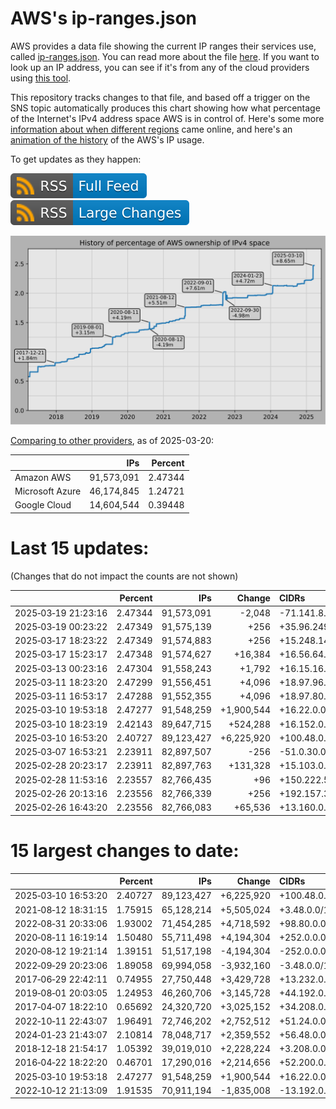 # AWS's ip-ranges.json

AWS provides a data file showing the current IP ranges their
services use, called [ip-ranges.json](https://ip-ranges.amazonaws.com/ip-ranges.json).
You can read more about the file [here](https://docs.aws.amazon.com/general/latest/gr/aws-ip-ranges.html).
If you want to look up an IP address, you can see if it's from any of the cloud providers using [this tool](https://cloud-ips.s3-us-west-2.amazonaws.com/index.html).

This repository tracks changes to that file, and based off a trigger on the SNS 
topic automatically produces this chart showing how what percentage of the 
Internet's IPv4 address space AWS is in control of.  Here's some 
more [information about when different regions](announces.md) came 
online, and here's an [animation of the history](https://youtu.be/v__lzuvKxU0) 
of the AWS's IP usage.

To get updates as they happen:

[![RSS Icon (Full Feed)](images/rss_badge.svg)](https://raw.githubusercontent.com/seligman/aws-ip-ranges/master/rss.xml)
[![RSS Icon (Large Changes)](images/rss_badge_partial.svg)](https://raw.githubusercontent.com/seligman/aws-ip-ranges/master/rss_big_changes.xml)

![History of AWS](history_count.svg)

[Comparing to other providers](https://github.com/seligman/cloud_sizes), as of 2025-03-20:

| | IPs | Percent |
| --- | ---: | ---: |
| Amazon AWS | 91,573,091 | 2.47344 |
| Microsoft Azure | 46,174,845 | 1.24721 |
| Google Cloud | 14,604,544 | 0.39448 |


# Last 15 updates:

(Changes that do not impact the counts are not shown)

| | Percent | IPs | Change | CIDRs |
| :--- | ---: | ---: | ---: | :--- |
| 2025&#8209;03&#8209;19&nbsp;21:23:16 | 2.47344 | 91,573,091 | -2,048 | -71.141.8.0/21 |
| 2025&#8209;03&#8209;19&nbsp;00:23:22 | 2.47349 | 91,575,139 | +256 | +35.96.249.0/24 |
| 2025&#8209;03&#8209;17&nbsp;18:23:22 | 2.47349 | 91,574,883 | +256 | +15.248.143.0/24 |
| 2025&#8209;03&#8209;17&nbsp;15:23:17 | 2.47348 | 91,574,627 | +16,384 | +16.56.64.0/18 |
| 2025&#8209;03&#8209;13&nbsp;00:23:16 | 2.47304 | 91,558,243 | +1,792 | +16.15.16.0/22,&nbsp;+16.12.84.0/23,&nbsp;+16.12.86.0/24 |
| 2025&#8209;03&#8209;11&nbsp;18:23:20 | 2.47299 | 91,556,451 | +4,096 | +18.97.96.0/20 |
| 2025&#8209;03&#8209;11&nbsp;16:53:17 | 2.47288 | 91,552,355 | +4,096 | +18.97.80.0/20 |
| 2025&#8209;03&#8209;10&nbsp;19:53:18 | 2.47277 | 91,548,259 | +1,900,544 | +16.22.0.0/15,&nbsp;+16.48.0.0/15,&nbsp;+16.58.0.0/15,&nbsp;... |
| 2025&#8209;03&#8209;10&nbsp;18:23:19 | 2.42143 | 89,647,715 | +524,288 | +16.152.0.0/15,&nbsp;+16.164.0.0/15,&nbsp;+16.174.0.0/15,&nbsp;... |
| 2025&#8209;03&#8209;10&nbsp;16:53:20 | 2.40727 | 89,123,427 | +6,225,920 | +100.48.0.0/12,&nbsp;+16.144.0.0/13,&nbsp;+16.192.0.0/13,&nbsp;... |
| 2025&#8209;03&#8209;07&nbsp;16:53:21 | 2.23911 | 82,897,507 | -256 | -51.0.30.0/24 |
| 2025&#8209;02&#8209;28&nbsp;20:23:17 | 2.23911 | 82,897,763 | +131,328 | +15.103.0.0/16,&nbsp;+15.128.0.0/16,&nbsp;+35.96.248.0/24 |
| 2025&#8209;02&#8209;28&nbsp;11:53:16 | 2.23557 | 82,766,435 | +96 | +150.222.54.0/26,&nbsp;+150.222.54.64/27 |
| 2025&#8209;02&#8209;26&nbsp;20:13:16 | 2.23556 | 82,766,339 | +256 | +192.157.36.0/24 |
| 2025&#8209;02&#8209;26&nbsp;16:43:20 | 2.23556 | 82,766,083 | +65,536 | +13.160.0.0/16 |


# 15 largest changes to date:

| | Percent | IPs | Change | CIDRs |
| :--- | ---: | ---: | ---: | :--- |
| 2025&#8209;03&#8209;10&nbsp;16:53:20 | 2.40727 | 89,123,427 | +6,225,920 | +100.48.0.0/12,&nbsp;+16.144.0.0/13,&nbsp;+16.192.0.0/13,&nbsp;... |
| 2021&#8209;08&#8209;12&nbsp;18:31:15 | 1.75915 | 65,128,214 | +5,505,024 | +3.48.0.0/12,&nbsp;+35.96.0.0/12,&nbsp;+3.152.0.0/13,&nbsp;... |
| 2022&#8209;08&#8209;31&nbsp;20:33:06 | 1.93002 | 71,454,285 | +4,718,592 | +98.80.0.0/12,&nbsp;+184.32.0.0/12,&nbsp;+13.184.0.0/13,&nbsp;... |
| 2020&#8209;08&#8209;11&nbsp;16:19:14 | 1.50480 | 55,711,498 | +4,194,304 | +252.0.0.0/10 |
| 2020&#8209;08&#8209;12&nbsp;19:21:14 | 1.39151 | 51,517,198 | -4,194,304 | -252.0.0.0/10 |
| 2022&#8209;09&#8209;29&nbsp;20:23:06 | 1.89058 | 69,994,058 | -3,932,160 | -3.48.0.0/12,&nbsp;-35.96.0.0/12,&nbsp;-3.240.0.0/13,&nbsp;... |
| 2017&#8209;06&#8209;29&nbsp;22:42:11 | 0.74955 | 27,750,448 | +3,429,728 | +13.232.0.0/13,&nbsp;+34.240.0.0/13,&nbsp;+35.168.0.0/13,&nbsp;... |
| 2019&#8209;08&#8209;01&nbsp;20:03:05 | 1.24953 | 46,260,706 | +3,145,728 | +44.192.0.0/10,&nbsp;-3.192.0.0/12 |
| 2017&#8209;04&#8209;07&nbsp;18:22:10 | 0.65692 | 24,320,720 | +3,025,152 | +34.208.0.0/12,&nbsp;+34.224.0.0/12,&nbsp;+13.58.0.0/15,&nbsp;... |
| 2022&#8209;10&#8209;11&nbsp;22:43:07 | 1.96491 | 72,746,202 | +2,752,512 | +51.24.0.0/13,&nbsp;+57.104.0.0/13,&nbsp;+51.20.0.0/14,&nbsp;... |
| 2024&#8209;01&#8209;23&nbsp;21:43:07 | 2.10814 | 78,048,717 | +2,359,552 | +56.48.0.0/13,&nbsp;+16.28.0.0/14,&nbsp;+16.64.0.0/14,&nbsp;... |
| 2018&#8209;12&#8209;18&nbsp;21:54:17 | 1.05392 | 39,019,010 | +2,228,224 | +3.208.0.0/12,&nbsp;+3.224.0.0/12,&nbsp;+13.48.0.0/15 |
| 2016&#8209;04&#8209;22&nbsp;18:22:20 | 0.46701 | 17,290,016 | +2,214,656 | +52.200.0.0/13,&nbsp;+52.208.0.0/13,&nbsp;+52.36.0.0/14,&nbsp;... |
| 2025&#8209;03&#8209;10&nbsp;19:53:18 | 2.47277 | 91,548,259 | +1,900,544 | +16.22.0.0/15,&nbsp;+16.48.0.0/15,&nbsp;+16.58.0.0/15,&nbsp;... |
| 2022&#8209;10&#8209;12&nbsp;21:13:09 | 1.91535 | 70,911,194 | -1,835,008 | -13.192.0.0/13,&nbsp;-16.28.0.0/14,&nbsp;-40.172.0.0/14,&nbsp;... |
